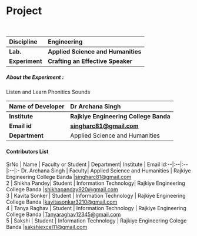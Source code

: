 # Project

<br>

<b>Discipline | <b>Engineering
:--|:--|
<b> Lab. | <b>Applied Science and Humanities
<b> Experiment|     <b> Crafting an Effective Speaker


<h5> About the Experiment : </h5>
Listen and Learn Phonitics Sounds

<b>Name of Developer | <b> Dr Archana Singh
:--|:--|
<b> Institute | <b> Rajkiye Engineering College Banda
<b> Email id|     <b> singharc81@gmail.com
<b> Department | Applied Science and Humanities

#### Contributors List

SrNo | Name | Faculty or Student | Department| Institute | Email id:--|:--|:--|:--|:-
Dr. Archana Singh | Faculty| Applied Science and Humanities |  Rajkiye Engineering College Banda |singharc81@gmail.com<br>
2 | Shikha Pandey| Student |  Information Technology| Rajkiye Engineering College Banda |shikhapanday920@gmail.com<br>
3 | Kavita Sonker | Student |  Information Technology | Rajkiye Engineering College Banda |kavitasonkar3210@gmail.com<br>
4 | Tanya Raghav | Student |   Information Technology | Rajkiye Engineering College Banda |Tanyaraghav12345@gmail.com<br>
5 | Sakshi | Student |  Information Technology | Rajkiye Engineering Colege Banda |sakshiexcel11@gmail.com<br>


<br>

